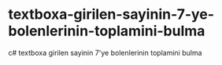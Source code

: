 # textboxa-girilen-sayinin-7-ye-bolenlerinin-toplamini-bulma
c# textboxa girilen sayinin 7'ye bolenlerinin toplamini bulma
